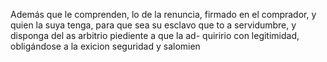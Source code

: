 Además que le comprenden, lo de la renuncia, firmado en el comprador, y quien la suya tenga, para que sea su esclavo que to a servidumbre, y disponga del as arbitrio piediente a que la ad- quiririo con legitimidad, obligándose a la exicion seguridad y salomien